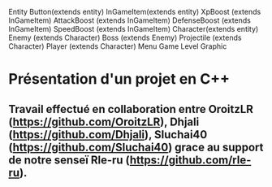 Entity 
    Button(extends entity)
    InGameItem(extends entity)
        XpBoost (extends InGameItem)
        AttackBoost (extends InGameItem)
        DefenseBoost (extends InGameItem)
        SpeedBoost (extends InGameItem)
    Character(extends entity)
        Enemy (extends Character)
            Boss (extends Enemy)
        Projectile (extends Character)
        Player (extends Character)
Menu
Game
Level
Graphic


# Présentation d'un projet en C++

## Travail effectué en collaboration entre OroitzLR (https://github.com/OroitzLR), Dhjali (https://github.com/Dhjali), Sluchai40 (https://github.com/Sluchai40) grace au support de notre senseï Rle-ru (https://github.com/rle-ru).

### 